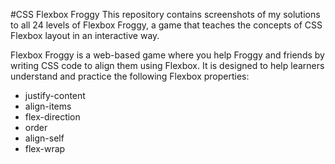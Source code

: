 #CSS Flexbox Froggy
This repository contains screenshots of my solutions to all 24 levels of Flexbox Froggy, a game that teaches the concepts of CSS Flexbox layout in an interactive way.

Flexbox Froggy is a web-based game where you help Froggy and friends by writing CSS code to align them using Flexbox. It is designed to help learners understand and practice the following Flexbox properties:

- justify-content
- align-items
- flex-direction
- order
- align-self
- flex-wrap

